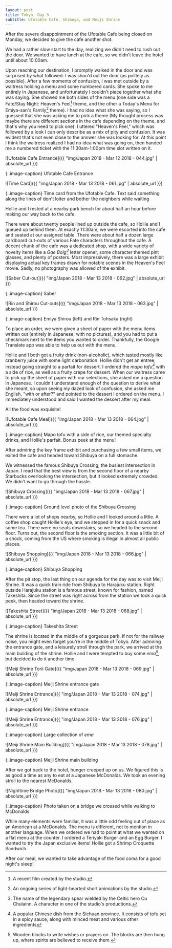 ```yaml
---
layout: post
title: Tokyo, Day 3
subtitle: Ufotable Cafe, Shibuya, and Meiji Shrine
---
```


After the severe disappointment of the Ufotable Cafe being closed on Monday, we decided to give the cafe another shot.

We had a rather slow start to the day, realizing we didn't need to rush out the door. We wanted to have lunch at the cafe, so we didn't leave the hotel until about 10:00am.

Upon reaching our destination, I promptly walked in the door and was surprised by what followed. I was shoo'd out the door (as politely as possible). After a few moments of confusion, I was met outside by a waitress holding a menu and some numbered cards. She spoke to me entirely in Japanese, and unfortunately I couldn't piece together what she was saying. She showed me both sides of the menu (one side was a Fate/Stay Night: Heaven's Feel[^1] theme, and the other a Today's Menu for Emiya-san's Family[^2] theme). I had no idea what she was saying, so I guessed that she was asking me to pick a theme (My thought process was maybe there are different sections in the cafe depending on the theme, and that's why you need to pick one). I uttered "Heaven's Feel," which was followed by a look I can only describe as a mix of pity and confusion. It was evident that's not even close to the answer she was looking for. At this point I think the waitress realized I had no idea what was going on, then handed me a numbered ticket with the 11:30am-1:00pm time slot written on it.

![Ufotable Cafe Entrance]({{ "img/Japan 2018 - Mar 12 2018 - 044.jpg" | absolute_url }})

{:.image-caption}
Ufotable Cafe Entrance

![Time Card]({{ "img/Japan 2018 - Mar 13 2018 - 061.jpg" | absolute_url }})

{:.image-caption}
Time card from the Ufotable Cafe. Text said something along the lines of don't loiter and bother the neighbors while waiting

Hollie and I rested at a nearby park bench for about half an hour before making our way back to the cafe.

There were about twenty people lined up outside the cafe, so Hollie and I queued up behind them. At exactly 11:30am, we were escorted into the cafe and seated at our assigned table. There were about half a dozen large cardboard cut-outs of various Fate characters throughout the cafe. A decent chunk of the cafe was a dedicated shop, with a wide variety of novelty items like a _Gae Bolg[^3]_ letter opener, some character themed pint glasses, and plenty of posters. Most impressively, there was a large exhibit displaying actual key frames drawn for notable scenes in the Heaven's Feel movie. Sadly, no photography was allowed of the exhibit.

![Saber Cut-out]({{ "img/Japan 2018 - Mar 13 2018 - 062.jpg" | absolute_url }})

{:.image-caption}
Saber

![Rin and Shirou Cut-outs]({{ "img/Japan 2018 - Mar 13 2018 - 063.jpg" | absolute_url }})

{:.image-caption}
Emiya Shirou (left) and Rin Tohsaka (right)

To place an order, we were given a sheet of paper with the menu items written out (entirely in Japanese, with no pictures), and you had to put a checkmark next to the items you wanted to order. Thankfully, the Google Translate app was able to help us out with the menu.

Hollie and I both got a fruity drink (non-alcoholic), which tasted mostly like cranberry juice with some light carbonation. Hollie didn't get an entree, instead going straight to a parfait for dessert. I ordered the _mapo tofu[^4]_ with a side of rice, as well as a fruity crepe for dessert. When our waitress came to pick up the sheet of paper with our selections, she asked me a question in Japanese. I couldn't understand enough of the question to derive what she meant, so upon seeing my dazed look of confusion, she asked me English, "with or after?" and pointed to the dessert I ordered on the menu. I immediately understood and said I wanted the dessert after my meal. 

All the food was exquisite!

![Ufotable Cafe Meal]({{ "img/Japan 2018 - Mar 13 2018 - 064.jpg" | absolute_url }})

{:.image-caption}
Mapo tofu with a side of rice, our themed specialty drinks, and Hollie's parfait. Bonus peek at the menu!

After admiring the key frame exhibit and purchasing a few small items, we exited the cafe and headed toward Shibuya on a full stomache.

We witnessed the famous Shibuya Crossing, the busiest intersection in Japan. I read that the best view is from the second floor of a nearby Starbucks overlooking the intersection, but it looked extremely crowded. We didn't want to go through the hassle.

![Shibuya Crossing]({{ "img/Japan 2018 - Mar 13 2018 - 067.jpg" | absolute_url }})

{:.image-caption}
Ground level photo of the Shibuya Crossing

There were a lot of shops nearby, so Hollie and I looked around a little. A coffee shop caught Hollie's eye, and we stepped in for a quick snack and some tea. There were no seats downstairs, so we headed to the second floor. Turns out, the second floor is the smoking section. It was a little bit of a shock, coming from the US where smoking is illegal in almost all public places.

![Shibuya Shopping]({{ "img/Japan 2018 - Mar 13 2018 - 066.jpg" | absolute_url }})

{:.image-caption}
Shibuya Shopping

After the pit stop, the last thing on our agenda for the day was to visit Meiji Shrine. It was a quick train ride from Shibuya to Harajuku station. Right outside Harajuku station is a famous street, known for fashion, named Takeshita. Since the street was right across from the station we took a quick peek, then headed toward the shrine.

![Takeshita Street]({{ "img/Japan 2018 - Mar 13 2018 - 068.jpg" | absolute_url }})

{:.image-caption}
Takeshita Street

The shrine is located in the middle of a gorgeous park. If not for the railway noise, you might even forget you're in the middle of Tokyo. After admiring the entrance gate, and a leisurely stroll through the park, we arrived at the main building of the shrine. Hollie and I were tempted to buy some _ema[^5]_, but decided to do it another time.

![Meiji Shrine Torii Gate]({{ "img/Japan 2018 - Mar 13 2018 - 069.jpg" | absolute_url }})

{:.image-caption}
Meiji Shrine entrance gate

![Meiji Shrine Entrance]({{ "img/Japan 2018 - Mar 13 2018 - 074.jpg" | absolute_url }})

{:.image-caption}
Meiji Shrine entrance

![Meiji Shrine Entrance]({{ "img/Japan 2018 - Mar 13 2018 - 076.jpg" | absolute_url }})

{:.image-caption}
Large collection of _ema_

![Meiji Shrine Main Building]({{ "img/Japan 2018 - Mar 13 2018 - 078.jpg" | absolute_url }})

{:.image-caption}
Meiji Shrine main building

After we got back to the hotel, hunger creeped up on us. We figured this is as good a time as any to eat at a Japanese McDonalds. We took an evening stroll to the nearest McDonalds. 

![Nighttime Bridge Photo]({{ "img/Japan 2018 - Mar 13 2018 - 080.jpg" | absolute_url }})

{:.image-caption}
Photo taken on a bridge we crossed while walking to McDonalds

While many elements were familiar, it was a little odd feeling out of place as an American at a McDonalds. The menu is different, not to mention in another language. When we ordered we had to point at what we wanted on a flat menu at the counter. I ordered a Teriyaki Burger and an Egg Burger. I wanted to try the Japan exclusive items! Hollie got a Shrimp Croquette Sandwich.

After our meal, we wanted to take advantage of the food coma for a good night's sleep!

[^1]: A recent film created by the studio.
[^2]: An ongoing series of light-hearted short animiations by the studio.
[^3]: The name of the legendary spear wielded by the Celtic hero Cu Chulainn. A character in one of the studio's productions.
[^4]: A popular Chinese dish from the Sichuan province. It consists of tofu set in a spicy sauce, along with minced meat and various other ingredients
[^5]: Wooden blocks to write wishes or prayers on. The blocks are then hung up, where spirits are believed to receive them.